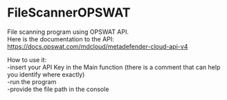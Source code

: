 # FileScannerOPSWAT
File scanning program using OPSWAT API. <br>
Here is the documentation to the API: https://docs.opswat.com/mdcloud/metadefender-cloud-api-v4


How to use it:<br>
-insert your API Key in the Main function (there is a comment that can help you identify where exactly)<br>
-run the program<br>
-provide the file path in the console<br>
